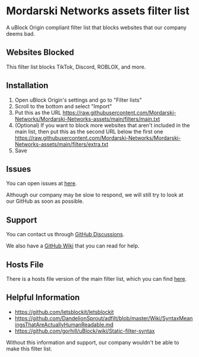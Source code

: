 # Mordarski Networks assets filter list

A uBlock Origin compliant filter list that blocks websites that our company deems bad.

## Websites Blocked

This filter list blocks TikTok, Discord, ROBLOX, and more.

## Installation

1. Open uBlock Origin's settings and go to "Filter lists"
2. Scroll to the bottom and select "Import"
3. Put this as the URL https://raw.githubusercontent.com/Mordarski-Networks/Mordarski-Networks-assets/main/filters/main.txt
4. (Optional) If you want to block more websites that aren't included in the main list, then put this as the second URL below the first one https://raw.githubusercontent.com/Mordarski-Networks/Mordarski-Networks-assets/main/filters/extra.txt
5. Save

## Issues

You can open issues at [here](https://github.com/Mordarski-Networks/Mordarski-Networks-assets/issues).

Although our company may be slow to respond, we will still try to look at our GitHub as soon as possible.

## Support

You can contact us through [GitHub Discussions](https://github.com/Mordarski-Networks/Mordarski-Networks-assets/discussions).

We also have a [GitHub Wiki](https://github.com/Mordarski-Networks/Mordarski-Networks-assets/wiki) that you can read for help.

## Hosts File

There is a hosts file version of the main filter list, which you can find [here](https://github.com/Mordarski-Networks/Mordarski-Networks-assets/tree/main/hosts).

## Helpful Information

- https://github.com/letsblockit/letsblockit
- https://github.com/DandelionSprout/adfilt/blob/master/Wiki/SyntaxMeaningsThatAreActuallyHumanReadable.md
- https://github.com/gorhill/uBlock/wiki/Static-filter-syntax

Without this information and support, our company wouldn't be able to make this filter list.
